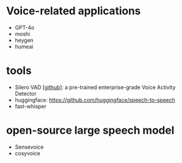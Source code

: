 # Voice-related applications
- GPT-4o
- moshi
- heygen
- humeai

# tools
- Silero VAD [[github](https://github.com/snakers4/silero-vad)]: a pre-trained enterprise-grade Voice Activity Detector
- huggingface: https://github.com/huggingface/speech-to-speech
- fast-whisper

# open-source large speech model
- Sensevoice
- cosyvoice
